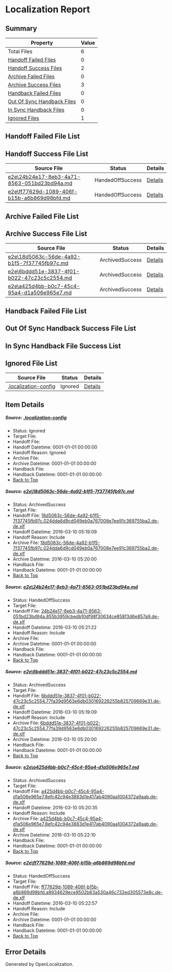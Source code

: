 # <a name='report-top'></a> Localization Report

## Summary
 Property | Value 
 -------- | ----- 
 Total Files | 6
[ Handoff Failed Files ](#handoff-failed-list)| 0
[ Handoff Success Files ](#handoff-success-list)| 2
[ Archive Failed Files ](#archive-failed-list)| 0
[ Archive Success Files ](#archive-success-list)| 3
[ Handback Failed Files ](#handback-failed-list)| 0
[ Out Of Sync Handback Files ](#outofsync-handback-success-list)| 0
[ In Sync Handback Files ](#insync-handback-success-list)| 0
[ Ignored Files ](#ignored-list)| 1

## <a name='handoff-failed-list'></a> Handoff Failed File List

## <a name='handoff-success-list'></a> Handoff Success File List
 Source File | Status | Details 
 ----------- | ------ | ------- 
 [e2e\24b24e17-8eb3-4a71-8563-051bd23bd94a.md](https://github.com/OpenLocalizationTest/oltest/blob/0bb03fd9d1b80e7ada6e2fe20e4dbc753b2bd7fb/e2e/24b24e17-8eb3-4a71-8563-051bd23bd94a.md) | HandedOffSuccess | [Details](#0d3ac265b290061f43100e1cdfbf2a854236d8ff2)
 [e2e\ff77629d-1089-406f-b15b-a6b869d98bfd.md](https://github.com/OpenLocalizationTest/oltest/blob/f56149c8c4739b396319876c274dabe0d7909282/e2e/ff77629d-1089-406f-b15b-a6b869d98bfd.md) | HandedOffSuccess | [Details](#ed3d9c9f27ca71fa2503330a6a1ff131bc3cb08d5)

## <a name='archive-failed-list'></a> Archive Failed File List

## <a name='archive-success-list'></a> Archive Success File List
 Source File | Status | Details 
 ----------- | ------ | ------- 
 [e2e\18d5063c-56de-4a92-b1f5-7f37745fb97c.md](https://github.com/OpenLocalizationTest/oltest/blob/637353f613bc2a345966e377768f8ccb0aef8300/e2e/18d5063c-56de-4a92-b1f5-7f37745fb97c.md) | ArchivedSuccess | [Details](#4cf7eaffc2d056c3a85eb7619455ac78aa54ec0f1)
 [e2e\6bddd51e-3837-4f01-b022-47c23c5c2554.md](https://github.com/OpenLocalizationTest/oltest/blob/637353f613bc2a345966e377768f8ccb0aef8300/e2e/6bddd51e-3837-4f01-b022-47c23c5c2554.md) | ArchivedSuccess | [Details](#e6686f7ba5be281156647ed740e200c5f20b6c353)
 [e2e\a425d4bb-b0c7-45c4-95a4-d1a506e965e7.md](https://github.com/OpenLocalizationTest/oltest/blob/d8ab90d9c9205a3a4b4e4d96ac450a0c4b853c98/e2e/a425d4bb-b0c7-45c4-95a4-d1a506e965e7.md) | ArchivedSuccess | [Details](#ce82d323ba88cd8c94c041a27cc71d9a72b5d50a4)

## <a name='handback-failed-list'></a> Handback Failed File List

## <a name='outofsync-handback-success-list'></a> Out Of Sync Handback Success File List

## <a name='insync-handback-success-list'></a> In Sync Handback File Success List

## <a name='ignored-list'></a> Ignored File List
 Source File | Status | Details 
 ----------- | ------ | ------- 
 [.localization-config](https://github.com/OpenLocalizationTest/oltest/blob/f56149c8c4739b396319876c274dabe0d7909282/.localization-config) | Ignored | [Details](#66aca4b1c2f43b14ec41e0e427345df94af1d5e10)

## Item Details
##### <a name='66aca4b1c2f43b14ec41e0e427345df94af1d5e10'></a> Source: [.localization-config](https://github.com/OpenLocalizationTest/oltest/blob/f56149c8c4739b396319876c274dabe0d7909282/.localization-config)
* Status: Ignored
* Target File: 
* Handoff File: 
* Handoff Datetime: 0001-01-01 00:00:00
* Handoff Reason: Ignored
* Archive File: 
* Archive Datetime: 0001-01-01 00:00:00
* Handback File: 
* Handback Datetime: 0001-01-01 00:00:00
* [Back to Top](#report-top)

##### <a name='4cf7eaffc2d056c3a85eb7619455ac78aa54ec0f1'></a> Source: [e2e\18d5063c-56de-4a92-b1f5-7f37745fb97c.md](https://github.com/OpenLocalizationTest/oltest/blob/637353f613bc2a345966e377768f8ccb0aef8300/e2e/18d5063c-56de-4a92-b1f5-7f37745fb97c.md)
* Status: ArchivedSuccess
* Target File: 
* Handoff File: [18d5063c-56de-4a92-b1f5-7f37745fb97c.024dda6d9cd049eb0a767008e7ee91c369755ba2.de-de.xlf](https://github.com/OpenLocalizationTestOrg/olhandoff/blob/8afd8b1ee2728ce998d93ed67517111711ec34ff/ol-handoff/OpenLocalizationTestOrg/oltest.de-de/xinjiang/ht/18d5063c-56de-4a92-b1f5-7f37745fb97c.024dda6d9cd049eb0a767008e7ee91c369755ba2.de-de.xlf)
* Handoff Datetime: 2016-03-10 05:19:09
* Handoff Reason: Include
* Archive File: [18d5063c-56de-4a92-b1f5-7f37745fb97c.024dda6d9cd049eb0a767008e7ee91c369755ba2.de-de.xlf](https://github.com/OpenLocalizationTestOrg/olhandoff/blob/a432baa4258fee49ac6813e5e135960dc1e5851e/ol-handoff/OpenLocalizationTestOrg/oltest.de-de/xinjiang/ht/archive/18d5063c-56de-4a92-b1f5-7f37745fb97c.024dda6d9cd049eb0a767008e7ee91c369755ba2.de-de.xlf)
* Archive Datetime: 2016-03-10 05:20:00
* Handback File: 
* Handback Datetime: 0001-01-01 00:00:00
* [Back to Top](#report-top)

##### <a name='0d3ac265b290061f43100e1cdfbf2a854236d8ff2'></a> Source: [e2e\24b24e17-8eb3-4a71-8563-051bd23bd94a.md](https://github.com/OpenLocalizationTest/oltest/blob/0bb03fd9d1b80e7ada6e2fe20e4dbc753b2bd7fb/e2e/24b24e17-8eb3-4a71-8563-051bd23bd94a.md)
* Status: HandedOffSuccess
* Target File: 
* Handoff File: [24b24e17-8eb3-4a71-8563-051bd23bd94a.855b3959cbedb10df98f30634ce858f3d6e857a9.de-de.xlf](https://github.com/OpenLocalizationTestOrg/olhandoff/blob/413e34b2da94edb3ca4f7d077332bab14f7aef42/ol-handoff/OpenLocalizationTestOrg/oltest.de-de/xinjiang/ht/24b24e17-8eb3-4a71-8563-051bd23bd94a.855b3959cbedb10df98f30634ce858f3d6e857a9.de-de.xlf)
* Handoff Datetime: 2016-03-10 05:21:22
* Handoff Reason: Include
* Archive File: 
* Archive Datetime: 0001-01-01 00:00:00
* Handback File: 
* Handback Datetime: 0001-01-01 00:00:00
* [Back to Top](#report-top)

##### <a name='e6686f7ba5be281156647ed740e200c5f20b6c353'></a> Source: [e2e\6bddd51e-3837-4f01-b022-47c23c5c2554.md](https://github.com/OpenLocalizationTest/oltest/blob/637353f613bc2a345966e377768f8ccb0aef8300/e2e/6bddd51e-3837-4f01-b022-47c23c5c2554.md)
* Status: ArchivedSuccess
* Target File: 
* Handoff File: [6bddd51e-3837-4f01-b022-47c23c5c2554.77fa39d9563e6db030169226255b825709669e31.de-de.xlf](https://github.com/OpenLocalizationTestOrg/olhandoff/blob/8afd8b1ee2728ce998d93ed67517111711ec34ff/ol-handoff/OpenLocalizationTestOrg/oltest.de-de/xinjiang/ht/6bddd51e-3837-4f01-b022-47c23c5c2554.77fa39d9563e6db030169226255b825709669e31.de-de.xlf)
* Handoff Datetime: 2016-03-10 05:19:09
* Handoff Reason: Include
* Archive File: [6bddd51e-3837-4f01-b022-47c23c5c2554.77fa39d9563e6db030169226255b825709669e31.de-de.xlf](https://github.com/OpenLocalizationTestOrg/olhandoff/blob/a432baa4258fee49ac6813e5e135960dc1e5851e/ol-handoff/OpenLocalizationTestOrg/oltest.de-de/xinjiang/ht/archive/6bddd51e-3837-4f01-b022-47c23c5c2554.77fa39d9563e6db030169226255b825709669e31.de-de.xlf)
* Archive Datetime: 2016-03-10 05:20:00
* Handback File: 
* Handback Datetime: 0001-01-01 00:00:00
* [Back to Top](#report-top)

##### <a name='ce82d323ba88cd8c94c041a27cc71d9a72b5d50a4'></a> Source: [e2e\a425d4bb-b0c7-45c4-95a4-d1a506e965e7.md](https://github.com/OpenLocalizationTest/oltest/blob/d8ab90d9c9205a3a4b4e4d96ac450a0c4b853c98/e2e/a425d4bb-b0c7-45c4-95a4-d1a506e965e7.md)
* Status: ArchivedSuccess
* Target File: 
* Handoff File: [a425d4bb-b0c7-45c4-95a4-d1a506e965e7.8efc42c94e3883d1e417ab4090aa1004372a9aab.de-de.xlf](https://github.com/OpenLocalizationTestOrg/olhandoff/blob/f51884fa44c579fd130f45754ff77113ef5bd3cb/ol-handoff/OpenLocalizationTestOrg/oltest.de-de/xinjiang/ht/a425d4bb-b0c7-45c4-95a4-d1a506e965e7.8efc42c94e3883d1e417ab4090aa1004372a9aab.de-de.xlf)
* Handoff Datetime: 2016-03-10 05:20:35
* Handoff Reason: Include
* Archive File: [a425d4bb-b0c7-45c4-95a4-d1a506e965e7.8efc42c94e3883d1e417ab4090aa1004372a9aab.de-de.xlf](https://github.com/OpenLocalizationTestOrg/olhandoff/blob/7d5bdba84cb5b8e9b5e95bc184382cd118302afc/ol-handoff/OpenLocalizationTestOrg/oltest.de-de/xinjiang/ht/archive/a425d4bb-b0c7-45c4-95a4-d1a506e965e7.8efc42c94e3883d1e417ab4090aa1004372a9aab.de-de.xlf)
* Archive Datetime: 2016-03-10 05:22:10
* Handback File: 
* Handback Datetime: 0001-01-01 00:00:00
* [Back to Top](#report-top)

##### <a name='ed3d9c9f27ca71fa2503330a6a1ff131bc3cb08d5'></a> Source: [e2e\ff77629d-1089-406f-b15b-a6b869d98bfd.md](https://github.com/OpenLocalizationTest/oltest/blob/f56149c8c4739b396319876c274dabe0d7909282/e2e/ff77629d-1089-406f-b15b-a6b869d98bfd.md)
* Status: HandedOffSuccess
* Target File: 
* Handoff File: [ff77629d-1089-406f-b15b-a6b869d98bfd.a8934629ece9502b63a530a46c732ed305573e8c.de-de.xlf](https://github.com/OpenLocalizationTestOrg/olhandoff/blob/09e2af56e40f6787ce0f862721b2a9951c1aacf3/ol-handoff/OpenLocalizationTestOrg/oltest.de-de/xinjiang/ht/ff77629d-1089-406f-b15b-a6b869d98bfd.a8934629ece9502b63a530a46c732ed305573e8c.de-de.xlf)
* Handoff Datetime: 2016-03-10 05:22:57
* Handoff Reason: Include
* Archive File: 
* Archive Datetime: 0001-01-01 00:00:00
* Handback File: 
* Handback Datetime: 0001-01-01 00:00:00
* [Back to Top](#report-top)


## Error Details

Generated by OpenLocalization.

